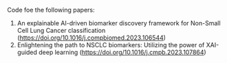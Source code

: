 Code foe the following papers:
1. An explainable AI-driven biomarker discovery framework for Non-Small Cell Lung Cancer classification (https://doi.org/10.1016/j.compbiomed.2023.106544)
2. Enlightening the path to NSCLC biomarkers: Utilizing the power of XAI-guided deep learning (https://doi.org/10.1016/j.cmpb.2023.107864)
